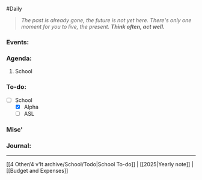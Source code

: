 #Daily
>*The past is already gone, the future is not yet here. There's only one moment for you to live, the present.*
>***Think often, act well.***
### Events:

### Agenda:
1. School
### To-do:
- [ ] School
	- [x] Alpha
	- [ ] ASL
### Misc'

### Journal:

---
[[4 Other/4 v'lt archive/School/Todo|School To-do]] | [[2025|Yearly note]] | [[Budget and Expenses]]